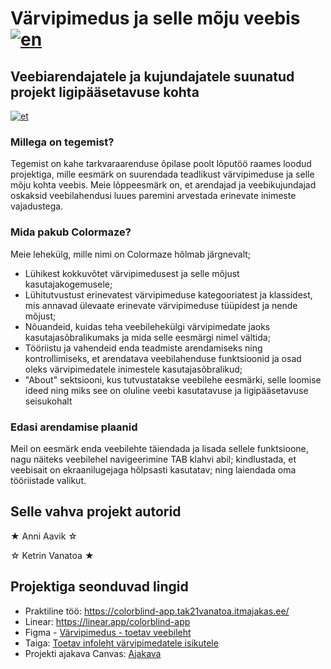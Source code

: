 # Värvipimedus ja selle mõju veebis   [![en](https://img.shields.io/badge/lang-en-ab4b52.svg)](https://github.com/KetrinV/colorblind-people-app/blob/main/README.en.md)
## Veebiarendajatele ja kujundajatele suunatud projekt ligipääsetavuse kohta

[![et](https://img.shields.io/badge/Tule%20vaata%20meie%20wiki%20dokumentatsiooni!-e8e6e1)](https://github.com/KetrinV/colorblind-people-app/wiki)


### Millega on tegemist?
Tegemist on kahe tarkvaraarenduse õpilase poolt lõputöö raames loodud projektiga, mille eesmärk on suurendada teadlikust värvipimeduse ja selle mõju kohta veebis. Meie lõppeesmärk on, et arendajad ja veebikujundajad oskaksid veebilahendusi luues paremini arvestada erinevate inimeste vajadustega.

### Mida pakub Colormaze?
Meie lehekülg, mille nimi on Colormaze hõlmab järgnevalt;
  - Lühikest kokkuvõtet värvipimedusest ja selle mõjust kasutajakogemusele;
  - Lühitutvustust erinevatest värvipimeduse kategooriatest ja klassidest, mis annavad 
ülevaate erinevate värvipimeduse tüüpidest ja nende mõjust;
  - Nõuandeid, kuidas teha veebilehekülgi värvipimedate jaoks kasutajasõbralikumaks ja 
mida selle eesmärgi nimel vältida;
  - Tööriistu ja vahendeid enda teadmiste arendamiseks ning kontrollimiseks, et 
arendatava veebilahenduse funktsioonid ja osad oleks värvipimedatele inimestele 
kasutajasõbralikud;
  - "About" sektsiooni, kus tutvustatakse veebilehe eesmärki, selle loomise ideed ning 
miks see on oluline veebi kasutatavuse ja ligipääsetavuse seisukohalt

### Edasi arendamise plaanid 
Meil on eesmärk enda veebilehte 
täiendada ja lisada sellele funktsioone, nagu näiteks veebilehel navigeerimine TAB klahvi abil;
kindlustada, et veebisait on ekraanilugejaga hõlpsasti kasutatav; ning laiendada oma tööriistade 
valikut.

<!-- 
## Teoreetilises osas esitatakse: 
- töö eesmärk ja olulisus; 
- tehniline kirjeldus; 
- praktilise teostuse kirjeldus;
- töö teostamiseks vajaliku meeskonna koosseis, ülesannete jaotus; 
- projekti teostamise ajakava (ja eelarve); 
- tulemuste analüüs.
 -->

## Selle vahva projekt autorid
★ Anni Aavik ☆

☆ Ketrin Vanatoa ★

## Projektiga seonduvad lingid
- Praktiline töö: https://colorblind-app.tak21vanatoa.itmajakas.ee/
- Linear: https://linear.app/colorblind-app
- Figma  - [Värvipimedus - toetav veebileht](https://www.figma.com/file/mygo5NgExPrAO8x3cs3xEG/Untitled?type=design&node-id=4%3A3&mode=design&t=BwiJK332Qksdlgp9-1)
- Taiga: [Toetav infoleht värvipimedatele isikutele](https://tree.taiga.io/project/4avik-toetav-infoleht-varvipimedatele-isikutele/timeline)
- Projekti ajakava Canvas:  [Ajakava](https://www.canva.com/design/DAGCwvRiPic/KQPGezwnyDftbfVaIElL_A/view?utm_content=DAGCwvRiPic&utm_campaign=designshare&utm_medium=link&utm_source=editor)

